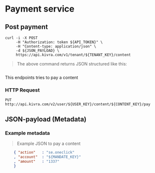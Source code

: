 # Payment service

## Post payment

```shell
curl -i -X POST
     -H "Authorization: token ${API_TOKEN}" \
     -H "Content-type: application/json" \
     -d ${JSON_PAYLOAD} \
     https://api.kivra.com/v1/tenant/${TENANT_KEY}/content
```

> The above command returns JSON structured like this:

```

```

This endpoints tries to pay a content


### HTTP Request

`PUT http://api.kivra.com/v2/user/${USER_KEY}/content/${CONTENT_KEY}/pay`

## JSON-payload (Metadata)

### Example metadata

> Example JSON to pay a content

```json
    { "action"   : "se.oneclick"
    , "account"  : "${MANDATE_KEY}"
    , "amount"   : "1337"
    }
```
